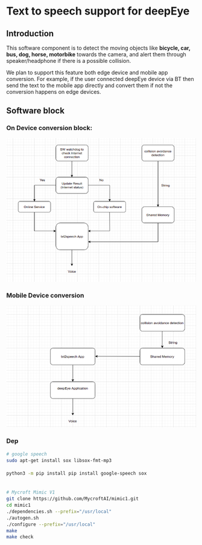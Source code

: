 # Text to speech support for deepEye

## Introduction
This software component is to detect the moving objects like <b>bicycle, car, bus, dog, horse, motorbike</b> towards the camera, and alert them through speaker/headphone if there is a possible collision.

We plan to support this feature both edge device and mobile app conversion. For example, if the user connected deepEye device via BT then send the text to the mobile app directly and convert them if not the conversion happens on edge devices.

## Software block
### On Device conversion block:

![alt text](s_images/txt2s.png)

### Mobile Device conversion
![alt text](s_images/txt2s_bt.png)


### Dep
```bash
# google speech
sudo apt-get install sox libsox-fmt-mp3

python3 -m pip install pip install google-speech sox


# Mycroft Mimic V1
git clone https://github.com/MycroftAI/mimic1.git
cd mimic1
./dependencies.sh --prefix="/usr/local"
./autogen.sh
./configure --prefix="/usr/local"
make
make check
```